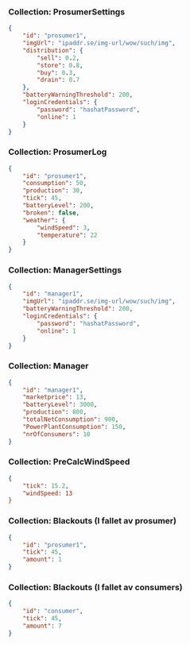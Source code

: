### Collection: ProsumerSettings
```json
{
    "id": "prosumer1",
    "imgUrl": "ipaddr.se/img-url/wow/such/img",
    "distribution": {
        "sell": 0.2,
        "store": 0.8,
        "buy": 0.3,
        "drain": 0.7
    },
    "batteryWarningThreshold": 200,
    "loginCredentials": {
        "password": "hashatPassword",
        "online": 1
    }
}
```


### Collection: ProsumerLog
```json
{
    "id": "prosumer1",
    "consumption": 50,
    "production": 30,
    "tick": 45,
    "batteryLevel": 200,
    "broken": false,
    "weather": {
        "windSpeed": 3,
        "temperature": 22
    }
}
```

### Collection: ManagerSettings
```json
{
    "id": "manager1",
    "imgUrl": "ipaddr.se/img-url/wow/such/img",
    "batteryWarningThreshold": 200,
    "loginCredentials": {
        "password": "hashatPassword",
        "online": 1
    }
}
```

### Collection: Manager
```json
{
    "id": "manager1",
    "marketprice": 13,
    "batteryLevel": 3000,
    "production": 800,
    "totalNetConsumption": 900,
    "PowerPlantConsumption": 150,
    "nrOfConsumers": 10
}
```

### Collection: PreCalcWindSpeed
```json
{
    "tick": 15.2,
    "windSpeed: 13
}
```


### Collection: Blackouts (I fallet av prosumer)
```json
{
    "id": "prosumer1",
    "tick": 45,
    "amount": 1
}
```


### Collection: Blackouts (I fallet av consumers)
```json
{
    "id": "consumer",
    "tick": 45,
    "amount": 7
}
```
